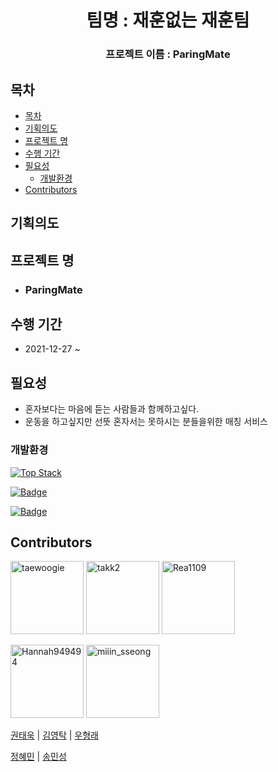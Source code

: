 <h1 align="center">팀명 : 재훈없는 재훈팀 </h1>

<h3 align="center">
프로젝트 이름 : ParingMate
</h3>

## 목차

- [목차](#목차)
- [기획의도](#기획의도)
- [프로젝트 명](#프로젝트-명)
- [수행 기간](#수행-기간)
- [필요성](#필요성)
  - [개발환경](#개발환경)
- [Contributors](#contributors)

## 기획의도

## 프로젝트 명

-   ### ParingMate

## 수행 기간

-   2021-12-27 ~

## 필요성

-   혼자보다는 마음에 듣는 사람들과 함께하고싶다.
-   운동을 하고싶지만 선뜻 혼자서는 못하시는 분들을위한 매칭 서비스
<!-- -   난 커플이되고싶지만, 같이 운동을 하고싶은 사람들과 만나고싶다. -->

### 개발환경

[![Top Stack](https://widget.realdeveloper.pro/api/top?stack=Javascript,React,Typescript)](https://github.com/alstjd0051)

[![Badge](https://widget.realdeveloper.pro/api/badge?title=Languages%20and%20Framework&badges=Typescript,JavaScript,Next.js)](https://github.com/alstjd0051)

[![Badge](https://widget.realdeveloper.pro/api/badge?title=Database%20and%20DevOps&badges=Firebase,GraphQL,Git,GitHub,Docker)](https://github.com/alstjd0051)

<!-- Firebase,GraphQL,Git -->

## Contributors

[<img alt="taewoogie" src="https://avatars.githubusercontent.com/u/56625840?v=4" width="117">](https://github.com/taewoogie)
[<img alt="takk2" src="https://avatars.githubusercontent.com/u/93374891?v=4" width="117">](https://github.com/takk2)
[<img alt="Rea1109" src="https://avatars.githubusercontent.com/u/76616138?v=4" width="117">](https://avatars.githubusercontent.com/u/76616138?v=4)

[<img alt="Hannah949494" src="https://avatars.githubusercontent.com/u/93505208?v=4" width="117">](https://github.com/Hannah949494)
[<img alt="miiin_sseong" src="https://avatars.githubusercontent.com/u/70365399?v=4" width="117">](https://github.com/alstjd0051)

[권태욱](https://github.com/taewoogie) | [김영탁](https://github.com/takk2) | [우형래](https://github.com/Rea1109)

[정혜민](https://github.com/Hannah949494) | [송민성](https://github.com/alstjd0051)
